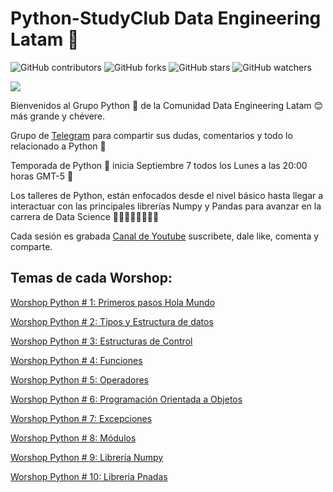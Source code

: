 # Python-StudyClub Data Engineering Latam 🐍

![GitHub contributors](https://img.shields.io/github/contributors/DataEngineering-LATAM/Python-StudyClub)
![GitHub forks](https://img.shields.io/github/forks/DataEngineering-LATAM/Python-StudyClub?style=social)
![GitHub stars](https://img.shields.io/github/stars/DataEngineering-LATAM/Python-StudyClub?style=social)
![GitHub watchers](https://img.shields.io/github/watchers/DataEngineering-LATAM/Python-StudyClub?style=social)

![](https://github.com/DataEngineering-LATAM/Python-StudyClub/blob/main/Python_10.png#center)

Bienvenidos al Grupo Python 🐍 de la Comunidad Data Engineering Latam 😊 más grande y chévere.

Grupo de [Telegram](https://t.me/dataengineeringlatam_python) para compartir sus dudas, comentarios y todo lo relacionado a Python 🐍

Temporada de Python 🐍 inicia Septiembre 7 todos los Lunes a las 20:00 horas GMT-5 🎯

Los talleres de Python, están enfocados desde el nivel básico hasta llegar a interactuar con las principales librerías Numpy y Pandas para avanzar en la  carrera de Data Science 👨‍💻👩🏼‍💻👨🏿‍💻

Cada sesión es grabada [Canal de Youtube](https://youtube.com/c/dataengineeringlatam) suscribete, dale like, comenta y comparte.

## Temas de cada Worshop:

[Worshop Python # 1: Primeros pasos Hola Mundo](https://github.com/DataEngineering-LATAM/Python-StudyClub/blob/main/1_Mi_primer_programa_py_DEL.ipynb)

[Worshop Python # 2: Tipos y Estructura de datos](https://github.com/DataEngineering-LATAM/Python-StudyClub/blob/main/Tipos%20y%20Estructuras%20de%20Python.ipynb)

[Worshop Python # 3: Estructuras de Control](https://github.com/DataEngineering-LATAM/Python-StudyClub/blob/main/Estructuras_de_Control.ipynb)

[Worshop Python # 4: Funciones](#)

[Worshop Python # 5: Operadores](#)

[Worshop Python # 6: Programación Orientada a Objetos](#)

[Worshop Python # 7: Excepciones](#)

[Worshop Python # 8: Módulos](#)

[Worshop Python # 9: Librería Numpy](#)

[Worshop Python # 10: Librería Pnadas](#)

